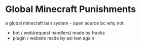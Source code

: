 # Global Minecraft Punishments
a global minecraft ban system - open source bc why not.
- bot / web(request handlers) made by frackz
- plugin / website made by asi
test again
